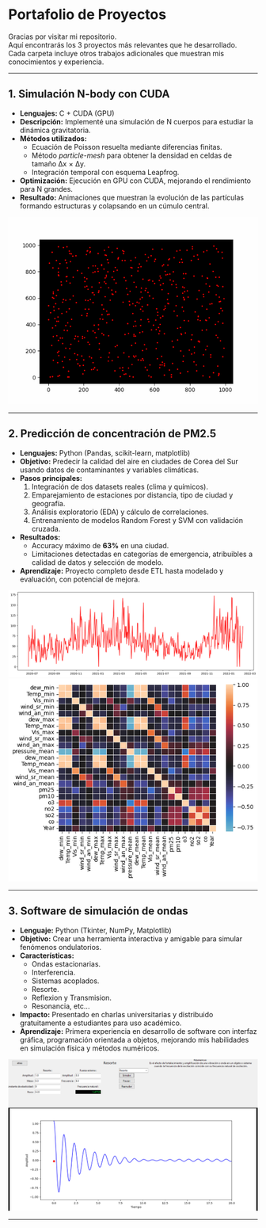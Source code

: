 # Portafolio de Proyectos

Gracias por visitar mi repositorio.  
Aquí encontrarás los 3 proyectos más relevantes que he desarrollado.  
Cada carpeta incluye otros trabajos adicionales que muestran mis conocimientos y experiencia.

---

## 1. Simulación N-body con CUDA

- **Lenguajes:** C + CUDA (GPU)
- **Descripción:** Implementé una simulación de N cuerpos para estudiar la dinámica gravitatoria.
- **Métodos utilizados:**
  - Ecuación de Poisson resuelta mediante diferencias finitas.
  - Método *particle-mesh* para obtener la densidad en celdas de tamaño Δx × Δy.
  - Integración temporal con esquema Leapfrog.
- **Optimización:** Ejecución en GPU con CUDA, mejorando el rendimiento para N grandes.
- **Resultado:** Animaciones que muestran la evolución de las partículas formando estructuras y colapsando en un cúmulo central.
  
![Animación](C%20%28CUDA%29/Nbody/animacion_n_cuerpos_.gif)

---

## 2. Predicción de concentración de PM2.5

- **Lenguajes:** Python (Pandas, scikit-learn, matplotlib)
- **Objetivo:** Predecir la calidad del aire en ciudades de Corea del Sur usando datos de contaminantes y variables climáticas.
- **Pasos principales:**
  1. Integración de dos datasets reales (clima y químicos).
  2. Emparejamiento de estaciones por distancia, tipo de ciudad y geografía.
  3. Análisis exploratorio (EDA) y cálculo de correlaciones.
  4. Entrenamiento de modelos Random Forest y SVM con validación cruzada.
- **Resultados:**
  - Accuracy máximo de **63%** en una ciudad.
  - Limitaciones detectadas en categorías de emergencia, atribuibles a calidad de datos y selección de modelo.
- **Aprendizaje:** Proyecto completo desde ETL hasta modelado y evaluación, con potencial de mejora.

![Concentraciones](ciencia%20de%20datos/pm.png)  
![Correlaciones](ciencia%20de%20datos/corr.png)

---

## 3. Software de simulación de ondas

- **Lenguaje:** Python (Tkinter, NumPy, Matplotlib)
- **Objetivo:** Crear una herramienta interactiva y amigable para simular fenómenos ondulatorios.
- **Características:**
  - Ondas estacionarias.
  - Interferencia.
  - Sistemas acoplados.
  - Resorte.
  - Reflexion y Transmision.
  - Resonancia, etc...
- **Impacto:** Presentado en charlas universitarias y distribuido gratuitamente a estudiantes para uso académico.
- **Aprendizaje:** Primera experiencia en desarrollo de software con interfaz gráfica, programación orientada a objetos, mejorando mis habilidades en simulación física y métodos numéricos.

![Interfaz](TKinter%20%28python%29/img3.png)

---
